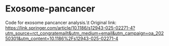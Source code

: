 # Exosome-pancancer
Code for exosome pancancer analysis.\t
Original link: https://link.springer.com/article/10.1186/s12943-025-02271-4?utm_source=rct_congratemailt&utm_medium=email&utm_campaign=oa_20250301&utm_content=10.1186%2Fs12943-025-02271-4

